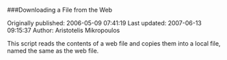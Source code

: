###Downloading a File from the Web

Originally published: 2006-05-09 07:41:19
Last updated: 2007-06-13 09:15:37
Author: Aristotelis Mikropoulos

This script reads the contents of a web file and copies them into a local file, named the same as the web file.